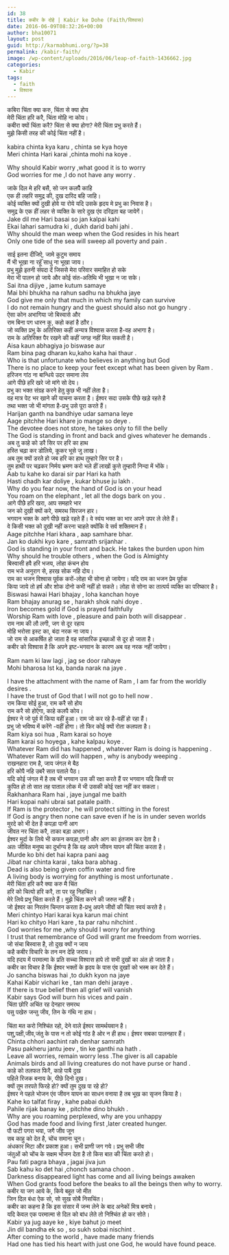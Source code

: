 ```yaml
---
id: 38
title: कबीर के दोहे | Kabir ke Dohe (Faith/विश्वास)
date: 2016-06-09T08:32:26+00:00
author: bha10071
layout: post
guid: http://karmabhumi.org/?p=38
permalink: /kabir-faith/
image: /wp-content/uploads/2016/06/leap-of-faith-1436662.jpg
categories:
  - Kabir
tags:
  - faith
  - विश्वास
---
```

<div class="doha notranslate">
  <div class="hindi original">
    कबिरा चिंता क्या करु, चिंता से क्या होय<br /> मेरी चिंता हरि करै, चिंता मोहि ना कोय।
  </div>
  
  <div class="hindi">
    कबीरा क्यों चिंता करै? चिंता से क्या होगा? मेरी चिंता प्रभु करते हैं।<br /> मुझे किसी तरह की कोई चिंता नहीं है।</p>
  </div>
  
  <div class="eng original">
    kabira chinta kya karu , chinta se kya hoye<br /> Meri chinta Hari karai ,chinta mohi na koye .</p>
  </div>
  
  <div class="eng meaning">
    Why should Kabir worry ,what good it is to worry<br /> God worries for me ,I do not have any worry .</p>
  </div>
</div>

<div class="doha notranslate">
  <div class="hindi original">
    जाके दिल मे हरि बसै, सो जन कलपैै काहि<br /> एक ही लहरि समुद्र की, दुख दारिद बहि जाहि।
  </div>
  
  <div class="hindi">
    कोई व्यक्ति क्यों दुखी होवे या रोये यदि उसके हृदय मे प्रभु का निवास है।<br /> समुद्र के एक हीं लहर से व्यक्ति के सारे दुख एंव दरिद्रता बह जायेगें।
  </div>
  
  <div class="eng original">
    Jake dil me Hari basai so jan kalpai kahi<br /> Ekai lahari samudra ki , dukh darid bahi jahi .
  </div>
  
  <div class="eng meaning">
    Why should the man weep when the God resides in his heart<br /> Only one tide of the sea will sweep all poverty and pain . </p>
  </div>
</div>

<div class="doha notranslate">
  <div class="hindi original">
    साई इतना दीजिऐ, जामे कुटुम समाय<br /> मैं भी भूखा ना रहूॅं साधु ना भूखा जाय।
  </div>
  
  <div class="hindi">
    प्रभु मुझे इतनी संपदा दें जिससे मेरा परिवार समाहित हो सके<br /> मेरा भी पालन हो जाये और कोई संत-अतिथि भी भूखा न जा सके।
  </div>
  
  <div class="eng original">
    Sai itna dijiye , jame kutum samaye<br /> Mai bhi bhukha na rahun sadhu na bhukha jaye
  </div>
  
  <div class="eng meaning">
    God give me only that much in which my family can survive<br /> I do not remain hungry and the guest should also not go hungry .
  </div>
</div>

<div class="doha notranslate">
  <div class="hindi original">
    ऐसा कोन अभागिया जो बिस्वासे और<br /> राम बिना पग धारन कु, कहो कहां है ठाौर।
  </div>
  
  <div class="hindi">
    जो व्यक्ति प्रभु के अतिरिक्त कहीं अन्यत्र विश्वास करता है-वह अभागा है।<br /> राम के अतिरिक्त पैर रखने की कहीं जगह नहीं मिल सकती है।
  </div>
  
  <div class="eng original">
    Aisa kaun abhagiya jo biswase aur<br /> Ram bina pag dharan ku,kaho kaha hai thaur .
  </div>
  
  <div class="eng meaning">
    Who is that unfortunate who believes in anything but God<br /> There is no place to keep your feet except what has been given by Ram .
  </div>
</div>

<div class="doha notranslate">
  <div class="hindi original">
    हरिजन गांठ ना बान्धिये उदर समाना लेय<br /> आगे पीछे हरि खरे जो मांगे सो देय।
  </div>
  
  <div class="hindi">
    प्रभु का भक्त संग्रह करने हेतु कुछ भी नहीं लेता है।<br /> वह मात्र पेट भर खाने की याचना करता है। ईश्वर सदा उसके पीछे खड़े रहते है<br /> तथा भक्त जो भी मांगता है-प्रभु उसे पूरा करते हैं।
  </div>
  
  <div class="eng original">
    Harijan ganth na bandhiye udar samana leye<br /> Aage pitchhe Hari khare jo mange so deye .
  </div>
  
  <div class="eng meaning">
    The devotee does not store, he takes only to fill the belly<br /> The God is standing in front and back and gives whatever he demands .
  </div>
</div>

<div class="doha notranslate">
  <div class="hindi original">
    अब तु काहे को डरै सिर पर हरि का हाथ<br /> हस्ति चढ़ा कर डोलिये, कूकर भूसे जु लाख।
  </div>
  
  <div class="hindi">
    अब तुम क्यों डरते हो जब हरि का हाथ तुम्हारे सिर पर है।<br /> तुम हाथी पर चढ़कर निर्मय भ्रमण करो भले हीं लाखों कुत्ते तुम्हारी निन्दा में भोंके।
  </div>
  
  <div class="eng original">
    Aab tu kahe ko darai sir par Hari ka hath<br /> Hasti chadh kar doliye , kukar bhuse ju lakh .
  </div>
  
  <div class="eng meaning">
    Why do you fear now, the hand of God is on your head<br /> You roam on the elephant , let all the dogs bark on you .
  </div>
</div>

<div class="doha notranslate">
  <div class="hindi original">
    आगे पीछेेे हरि खरा, आप समहारे भार<br /> जन को दुखी क्यों करे, समरथ सिरजन हार।
  </div>
  
  <div class="hindi">
    भगवान भक्त के आगे पीछे खड़े रहते हैं। वे स्वंय भक्त का भार अपने उपर ले लेते हैं।<br /> वे किसी भक्त को दुखी नहीं करना चाहते क्योंकि वे सर्व शक्तिमान हैं।
  </div>
  
  <div class="eng original">
    Aage pitchhe Hari khara , aap samhare bhar.<br /> Jan ko dukhi kyo kare , samrath srijanhar .
  </div>
  
  <div class="eng meaning">
    God is standing in your front and back. He takes the burden upon him<br /> Why should he trouble others , when the God is Almighty
  </div>
</div>

<div class="doha notranslate">
  <div class="hindi original">
    बिस्वासी हवै हरि भजय, लोहा कंचन होय<br /> राम भजे अनुराग से, हरख सोक नहि दोय।
  </div>
  
  <div class="hindi">
    राम का भजन विश्वास पूर्वक करों-लोहा भी सोना हो जायेगा। यदि राम का भजन प्रेम पूर्वक<br /> किया जाये तो हर्ष और शोक दोनो कभी नहीं हो सकते। लोहा से सोना का तात्पर्य व्यक्ति का परिष्कार है।
  </div>
  
  <div class="eng original">
    Biswasi hawai Hari bhajay , loha kanchan hoye<br /> Ram bhajay anurag se , harakh shok nahi doye .
  </div>
  
  <div class="eng meaning">
    Iron becomes gold if God is prayed faithfully<br /> Worship Ram with love , pleasure and pain both will disappear .
  </div>
</div>

<div class="doha notranslate">
  <div class="hindi original">
    राम नाम की लौ लगी, जग से दूर रहाय<br /> मोहि भरोसा इस्ट का, बंदा नरक ना जाय।
  </div>
  
  <div class="hindi">
    जो राम से आकर्षित हो जाता है वह सांसारिक इच्छाओं से दूर हो जाता है।<br /> कबीर को विश्वास है कि अपने इष्ट-भगवान के कारण अब वह नरक नहीं जायेगा।</p>
  </div>
  
  <div class="eng original">
    Ram nam ki law lagi , jag se door rahaye<br /> Mohi bharosa Ist ka, banda narak na jaye .</p>
  </div>
  
  <div class="eng meaning">
    I have the attachment with the name of Ram , I am far from the worldly desires .<br /> I have the trust of God that I will not go to hell now .
  </div>
</div>

<div class="doha notranslate">
  <div class="hindi original">
    राम किया सोई हुआ, राम करै सो होय<br /> राम करै सो होऐगा, काहे कलपै कोय।
  </div>
  
  <div class="hindi">
    ईश्वर ने जो पूर्व में किया वहीं हुआ। राम जो कर रहे है-वहीं हो रहा हैं।<br /> प्रभु जो भविष्य में करेंगे -वहीं होगा। तो फिर कोई क्यों रोता कलपता है।
  </div>
  
  <div class="eng original">
    Ram kiya soi hua , Ram karai so hoye<br /> Ram karai so hoyega , kahe kalpau koye .
  </div>
  
  <div class="eng meaning">
    Whatever Ram did has happened , whatever Ram is doing is happening .<br /> Whatever Ram will do will happen , why is anybody weeping .
  </div>
</div>

<div class="doha notranslate">
  <div class="hindi original">
    राखनहारा राम है, जाय जंगल मे बैठ<br /> हरि कोपै नहि उबरै सात पताले पैठ।
  </div>
  
  <div class="hindi">
    यदि कोई जंगल में है तब भी भगवान उस की रक्षा करते हैं पर भगवान यदि किसी पर<br /> कुपित हो तो सात तह पाताल लोक में भी उसकी कोई रक्षा नहीं कर सकता।
  </div>
  
  <div class="eng original">
    Rakhanhara Ram hai , jaye jungal me baith<br /> Hari kopai nahi ubrai sat patale paith .
  </div>
  
  <div class="eng meaning">
    If Ram is the protector , he will protect sitting in the forest<br /> If God is angry then none can save even if he is in under seven worlds
  </div>
</div>

<div class="doha notranslate">
  <div class="hindi original">
    मुरदे को भी देत है कपड़ा पानी आग<br /> जीवत नर चिंता करै, ताका बड़ा अभाग।
  </div>
  
  <div class="hindi">
    ईश्वर मुर्दा के लिये भी कफन कपड़ा,पानी और आग का इंतजाम कर देता है।<br /> अतः जीवित मनुष्य का दुर्भाग्य है कि वह अपने जीवन यापन की चिंता करता है।
  </div>
  
  <div class="eng original">
    Murde ko bhi det hai kapra pani aag<br /> Jibat nar chinta karai , taka bara abhag .
  </div>
  
  <div class="eng meaning">
    Dead is also being given coffin water and fire<br /> A living body is worrying for anything is most unfortunate .
  </div>
</div>

<div class="doha notranslate">
  <div class="hindi original">
    मेरी चिंता हरि करै क्या करु मै चिंत<br /> हरि को चित्यो हरि करै, ता पर रहु निहचिंत।
  </div>
  
  <div class="hindi">
    मेरे लिये प्रभु चिंता करते हैं। मुझे चिंता करने की जरुत नहीं है।<br /> जो ईश्वर का निरतंन चिन्तन करता है-प्रभु अपने जीवों की चिंता स्वयं करते है।
  </div>
  
  <div class="eng original">
    Meri chintyo Hari karai kya karun mai chint<br /> Hari ko chityo Hari kare , ta par rahu nihchint .
  </div>
  
  <div class="eng meaning">
    God worries for me ,why should I worry for anything<br /> I trust that remembrance of God will grant me freedom from worries.
  </div>
</div>

<div class="doha notranslate">
  <div class="hindi original">
    जो संचा बिस्वास है, तो दुख क्यों न जाय<br /> कहै कबीर विचारि के तन मन देहि जराय।
  </div>
  
  <div class="hindi">
    यदि ह्दय में परमात्मा के प्रति सच्चा विश्वास हापे तो सभी दुखों का अंत हो जाता है।<br /> कबीर का विचार है कि ईश्वर भक्तों के हृदय के पास एंव दुखाों को भस्म कर देते हैं।
  </div>
  
  <div class="eng original">
    Jo sancha biswas hai ,to dukh kyon na jaye<br /> Kahai Kabir vichari ke , tan man dehi jaraye .
  </div>
  
  <div class="eng meaning">
    If there is true belief then all grief will vanish<br /> Kabir says God will burn his vices and pain .
  </div>
</div>

<div class="doha notranslate">
  <div class="hindi original">
    चिंता छोरि अचिंत रह देनहार समरथ<br /> पसु पखेरु जन्तु जीव, तिन के गंथि ना हाथ।</p>
  </div>
  
  <div class="hindi">
    चिंता मत करो निश्चिंत रहो, देने वाले ईश्वर सामर्थयवान है।<br /> पशु,पक्षी,जीव,जंतु के पास न तो कोई गांठ है ओर न ही हाथ। ईश्वर सबका पालनहार हैं।
  </div>
  
  <div class="eng original">
    Chinta chhori aachint rah denhar samrath<br /> Pasu pakheru jantu jeev , tin ke ganthi na hath .
  </div>
  
  <div class="eng meaning">
    Leave all worries, remain worry less .The giver is all capable<br /> Animals birds and all living creatures do not have purse or hand .
  </div>
</div>

<div class="doha notranslate">
  <div class="hindi original">
    काहे को तलफत फिरै, काहे पाबै दुख<br /> पहिले रिजक बनाय के, पीछे दिनो दुख।
  </div>
  
  <div class="hindi">
    क्यों तुम तरपते फिरहे हो? क्यों तुम दुख पा रहे हो?<br /> ईश्वर ने पहले भोजन एंव जीवन यापन का साधन वनाया है तब भूख का सृजन किया है।
  </div>
  
  <div class="eng original">
    Kahe ko talfat firay , kahe pabai dukh<br /> Pahile rijak banay ke , pitchhe dino bhukh .
  </div>
  
  <div class="eng meaning">
    Why are you roaming perplexed, why are you unhappy<br /> God has made food and living first ,later created hunger.
  </div>
</div>

<div class="doha notranslate">
  <div class="hindi original">
    पौ फटी पगरा भया, जगै जीव जून<br /> सब काहु को देत है, चोंच समाना चून।
  </div>
  
  <div class="hindi">
    अंधकार मिटा और प्रकाश हुआ। सभी प्राणी जग गये। प्रभु सभी जीव<br /> जंतुओं को चोंच के सक्षम भोजन देता है तो किस बात की चिंता करते हो।
  </div>
  
  <div class="eng original">
    Pau fati pagra bhaya , jagai jiva jun<br /> Sab kahu ko det hai ,chonch samana choon .
  </div>
  
  <div class="eng meaning">
    Darkness disappeared light has come and all living beings awaken<br /> When God grants food before the beaks to all the beings then why to worry.
  </div>
</div>

<div class="doha notranslate">
  <div class="hindi original">
    कबीर या जग आये के, किये बहूत जो मीत<br /> जिन दिल बंधा ऐक सो, सो सुख सोबै निसचिंत।
  </div>
  
  <div class="hindi">
    कबीर का कहना है कि इस संसार में जन्म लेने के बाद अनेकों मित्र बनाये।<br /> यदि केवल एक परमात्मा से दिल को बांध लेते तो निश्चिंत हो कर सोते।
  </div>
  
  <div class="eng original">
    Kabir ya jug aaye ke , kiye bahut jo meet<br /> Jin dil bandha ek so , so sukh sobai nischint .
  </div>
  
  <div class="eng meaning">
    After coming to the world , have made many friends<br /> Had one has tied his heart with just one God, he would have found peace. </p>
  </div>
</div>